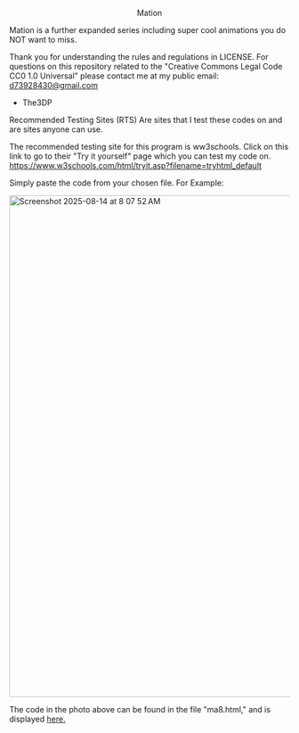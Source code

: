 <p align="center"> Mation

Mation is a further expanded series including super cool animations you do NOT want to miss. 

Thank you for understanding the rules and regulations in LICENSE.
For questions on this repository related to the "Creative Commons Legal Code
CC0 1.0 Universal" please contact me at my public email:
d73928430@gmail.com

- The3DP

Recommended Testing Sites (RTS) 
Are sites that I test these codes on
and are sites anyone can use.

The recommended testing site for this 
program is ww3schools.
Click on this link to go to 
their "Try it yourself" page which
you can test my code on.
https://www.w3schools.com/html/tryit.asp?filename=tryhtml_default

Simply paste the code from your chosen file. For Example:

<img width="1440" height="900" alt="Screenshot 2025-08-14 at 8 07 52 AM" src="https://github.com/user-attachments/assets/136f6024-df53-4f13-b0e2-81fb132e0845" />

The code in the photo above can be found in the file "ma8.html," and is displayed [here.](https://the3dp.github.io/Orbit/)
